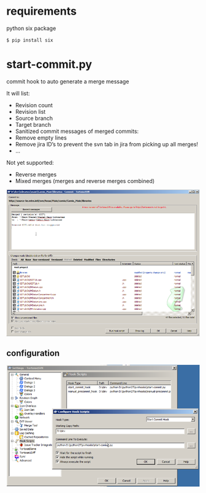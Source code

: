 # requirements

python six package

```
$ pip install six
```

# start-commit.py
commit hook to auto generate a merge message

It will list:
* Revision count
* Revision list
* Source branch
* Target branch
* Sanitized commit messages of merged commits:
* Remove empty lines
* Remove jira ID’s to prevent the svn tab in jira from picking up all merges!
* …

Not yet supported:
* Reverse merges 
* Mixed merges (merges and reverse merges combined)

![](docs/start-commit-example.png)
## configuration

![](docs/start-commit-config.png)


